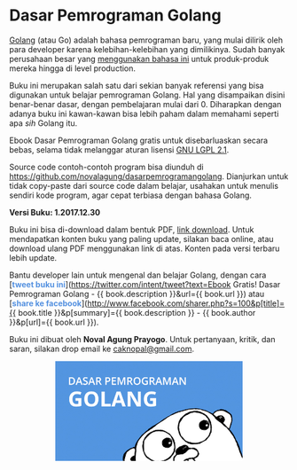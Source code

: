 # Dasar Pemrograman Golang

[Golang](https://golang.org/) (atau Go) adalah bahasa pemrograman baru, yang mulai dilirik oleh para developer karena kelebihan-kelebihan yang dimilikinya. Sudah banyak perusahaan besar yang [menggunakan bahasa ini](https://github.com/golang/go/wiki/GoUsers) untuk produk-produk mereka hingga di level production.

Buku ini merupakan salah satu dari sekian banyak referensi yang bisa digunakan untuk belajar pemrograman Golang. Hal yang disampaikan disini benar-benar dasar, dengan pembelajaran mulai dari 0. Diharapkan dengan adanya buku ini kawan-kawan bisa lebih paham dalam memahami seperti apa *sih* Golang itu.

Ebook Dasar Pemrograman Golang gratis untuk disebarluaskan secara bebas, selama tidak melanggar aturan lisensi [GNU LGPL 2.1](http://www.gnu.org/licenses/old-licenses/lgpl-2.1.en.html).

Source code contoh-contoh program bisa diunduh di https://github.com/novalagung/dasarpemrogramangolang. Dianjurkan untuk tidak copy-paste dari source code dalam belajar, usahakan untuk menulis sendiri kode program, agar cepat terbiasa dengan bahasa Golang.

**Versi Buku: 1.2017.12.30**

Buku ini bisa di-download dalam bentuk PDF, [link download](https://www.gitbook.com/download/pdf/book/novalagung/dasarpemrogramangolang). Untuk mendapatkan konten buku yang paling update, silakan baca online, atau download ulang PDF menggunakan link di atas. Konten pada versi terbaru lebih update.

Bantu developer lain untuk mengenal dan belajar Golang, dengan cara [<span style="color: #5491E0; font-weight: bold;">tweet buku ini</span>](https://twitter.com/intent/tweet?text=Ebook Gratis! Dasar Pemrograman Golang - {{ book.description }}&url={{ book.url }}) atau [<span style="color: #5491E0; font-weight: bold;">share ke facebook</span>](http://www.facebook.com/sharer.php?s=100&p[title]={{ book.title }}&p[summary]={{ book.description }} - {{ book.author }}&p[url]={{ book.url }}).

Buku ini dibuat oleh **Noval Agung Prayogo**. Untuk pertanyaan, kritik, dan saran, silakan drop email ke [caknopal@gmail.com](mailto:caknopal@gmail.com).

<center>
    <img src="images/other/cover_fb_share.jpg" alt="Buku Dasar Pemrograman Golang" height="180" />
</center>
